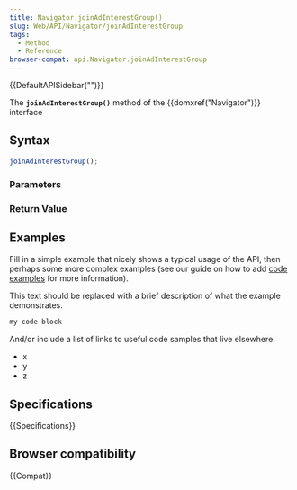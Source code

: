 ```yaml
---
title: Navigator.joinAdInterestGroup()
slug: Web/API/Navigator/joinAdInterestGroup
tags:
  - Method
  - Reference
browser-compat: api.Navigator.joinAdInterestGroup
---
```

{{DefaultAPISidebar("")}}

The **`joinAdInterestGroup()`** method of the {{domxref("Navigator")}} interface 

## Syntax

```js
joinAdInterestGroup();
```

### Parameters



### Return Value



## Examples

Fill in a simple example that nicely shows a typical usage of the API, then perhaps some more complex examples (see our guide on how to add [code examples](/en-US/docs/MDN/Contribute/Structures/Code_examples) for more information).

This text should be replaced with a brief description of what the example demonstrates.

```js
my code block
```

And/or include a list of links to useful code samples that live elsewhere:

*   x
*   y
*   z

## Specifications

{{Specifications}}

## Browser compatibility

{{Compat}}

